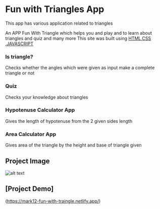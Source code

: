 



# Fun with Triangles App

This app has various application related to triangles 

An APP Fun With Triangle which helps you and play and to learn about triangles and quiz and many more 
This site was built using [HTML,CSS ,JAVASCRIPT]()

### Is triangle?
Checks whether the angles which were given as input make a complete triangle or not

### Quiz
Checks your knowledge about triangles

### Hypotenuse Calculator App
Gives the length of hypotenuse from the 2 given sides length 


### Area Calculator App
Gives area of the triangle by the height and base of triangle given

## Project Image
![alt text](https://user-images.githubusercontent.com/106140073/194101405-f44c0357-ce8f-4525-baa1-8464d7f85dd7.png)

## [Project Demo]
(https://mark12-fun-with-traingle.netlify.app/)
